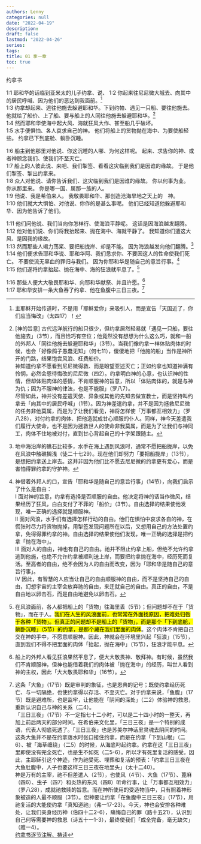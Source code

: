 ```yaml
---
authors: Lenny
categories: null
date: "2022-04-19"
description: 
draft: false
lastmod: "2022-04-26"
series:
tags: 
title: 01 拿一章
toc: true
---
```

约拿书
<!--more-->

1:1 耶和华的话临到亚米太的儿子约拿、说、
1:2 你起来往尼尼微大城去、向其中的居民呼喊、因为他们的恶达到我面前。[^1]  
1:3 约拿却起来、逃往他施去躲避耶和华。下到约帕、遇见一只船、要往他施去。他就给了船价、上了船、要与船上的人同往他施去躲避耶和华。[^2]  
1:4 然而耶和华使海中起大风、海就狂风大作、甚至船几乎破坏。  
1:5 水手便惧怕、各人哀求自己的神。  他们将船上的货物抛在海中、为要使船轻些。  约拿已下到底舱、躺卧沉睡。  

1:6 船主到他那里对他说、你这沉睡的人哪、为何这样呢。  起来、求告你的神、或者神顾念我们、使我们不至灭亡。  
1:7 船上的人彼此说、来吧、我们掣签、看看这灾临到我们是因谁的缘故。  于是他们掣签、掣出约拿来。  
1:8 众人对他说、请你告诉我们、这灾临到我们是因谁的缘故。  你以何事为业。  你从那里来。  你是哪一国、属那一族的人。  
1:9 他说、我是希伯来人。  我敬畏耶和华、那创造沧海旱地之天上的　神。  
1:10 他们就大大惧怕、对他说、你作的是甚么事呢。  他们已经知道他躲避耶和华、因为他告诉了他们。  

1:11 他们问他说、我们当向你怎样行、使海浪平静呢。  这话是因海浪越发翻腾。  
1:12 他对他们说、你们将我抬起来、抛在海中、海就平静了。  我知道你们遭这大风、是因我的缘故。  
1:13 然而那些人竭力荡桨、要把船拢岸、却是不能。  因为海浪越发向他们翻腾。[^3]  
1:14 他们便求告耶和华说、耶和华阿、我们恳求你、不要因这人的性命使我们死亡。  不要使流无辜血的罪归与我们。  因为你耶和华是随自己的意旨行事。[^4]  
1:15 他们遂将约拿抬起、抛在海中、海的狂浪就平息了。[^5]  

1:16 那些人便大大敬畏耶和华、向耶和华献祭、并且许愿。[^6]  
1:17 耶和华安排一条大鱼吞了约拿、他在鱼腹中三日三夜。[^7]  

[^1]: 主耶稣开始传道时，不是用「耶稣爱你」来吸引人，而是宣告「天国近了，你们应当悔改」（太四17）！  
[^2]: [神的旨意] 古代远洋航行的船只很少，但约拿居然轻易就「遇见一只船，要往他施去」（3节），而且恰巧有空位；他竟然没有想想为什么这么巧，就和一船的外邦人「同往他施去躲避耶和华」（3节）。当我们像约拿一样体贴肉体的时候，也会「好像鸽子愚蠢无知」（何七11），傻傻地把「他施的船」当作是神所开的门路，结果饱尝风浪、枉费船价。  
神知道约拿不愿看到尼尼微得救、而是盼望亚述灭亡；正如约拿也知道神满有怜悯，必然会恩待悔改的尼尼微（四2）。约拿明白神的心意，也认识神的性情，但却体贴肉体的感情，不肯顺服神的旨意，所以「体贴肉体的，就是与神为仇；因为不服神的律法，也是不能服」（罗八7）。  
尽管如此，神并没有差遣天使、异象或其他的先知去做宣教士，而是坚持叫约拿去「向其中的居民呼喊」（1节）。因为神差遣约拿，并不是因为拯救尼尼微的任务非他莫属，而是为了让我们看见，神将怎样使「万事都互相效力」（罗八28），对付约拿的肉体、把他造就成甘心顺服的仆人。同样，神今天差遣我们履行大使命，也不是因为拯救世人的使命非我莫属，而是为了让我们与神同工，肉体不住地被对付，直到甘心背起自己的十字架跟随主。  
[^3]: 地中海沿岸的礁石比较多，水手在海上遇到风浪时，通常不愿把船拢岸，以免在风浪中触礁搁浅（徒二十七29）。现在他们却努力「要把船拢岸」（13节），是想把约拿送上岸去。这并非因为他们比不愿去尼尼微的约拿更有爱心，而是害怕得罪约拿的守护神。  
[^4]: 神借着外邦人的口，宣告「耶和华是随自己的意旨行事」（14节），向我们启示了什么是自由：  
I 面对神的旨意，约拿有选择是否顺服的自由。他决定将神的话当作微风，结果经历了狂风，白白支付了不菲的「船价」（3节）。自由选择的结果使他发现，唯一正确的选择就是顺服神。  
II 面对风浪，水手们有选择怎样行动的自由。他们在惧怕中哀求各自的神，在慌张时尽力将货物抛掉，用掣签发现问题所在以后，又想用自己的方法处置约拿，免得得罪约拿的神。自由选择的结果使他们发现，唯一正确的选择是把约拿「抛在海中」。  
III 面对人的自由，神也有自己的自由。祂并不阻止约拿上船，但绝不允许约拿逃到他施，也绝不允许约拿被顺利送上岸，而要把约拿抛在海中，经历死而复活。至高者的自由，绝不会因为人的自由而改变，因为「耶和华是随自己的意旨行事」。  
IV 因此，有智慧的人应当让自己的自由顺服神的自由，而不是坚持自己的自由，幻想宇宙的主宰会放弃祂的自由，来迁就自己的自由。真正的自由，不是自由地以卵击石，而是自由地避免以卵击石。  
[^5]: 在风浪面前，各人都把船上的「货物」往海里丢（5节）；但问题却不在于「货物」，而在于人。<mark>我们在人生的风浪面前，也常常在外面找原因，把难处归咎于各种「货物」。但真正的问题却不是船上的「货物」，而是那个「下到底舱，躺卧沉睡」（5节）的约拿，是那个藏在我们里面的肉体</mark>。这个肉体不肯把自己交在神的手中，不愿意顺服神。因此，神就会在环境里兴起「狂浪」（15节），直到我们不得不把里面的肉体「抬起，抛在海中」（15节），狂浪才能平息。  
[^6]: 船上的外邦人看见狂浪果然平息了，便大大敬畏神、敬拜神。有时候，虽然我们不肯顺服神，但神也能借着我们的肉体被「抛在海中」的经历，叫世人看到神的主权，因此「大大敬畏耶和华」（16节）。  
[^7]: 这条「大鱼」（17节）既是审判的象征，也是恩典的记号；既使约拿经历死亡、与一切隔绝，也使约拿得以存活、不至灭亡。对于约拿来说，「鱼腹」（17节）既是避难所，也是监牢，让他能在「阴间的深处」（二2）体验神的救恩，重新认识自己与神的关系（二4）。  
「三日三夜」（17节）不一定指七十二小时，可以是二十四小时的一整天，再加上前后两天的部分时间。在希伯来文化里，「三日三夜」是一个特别的成语，代表人彻底死透了。「三日三夜」也是苏美尔神话里灵魂去阴间的时间。  
这条大鱼并不是在约拿落水时张口接住约拿，而是在约拿「下到山根」（二6）、被「海草缠绕」（二5）的时候，从海底叼起约拿。约拿在这「三日三夜」里即使没有完全死亡，也是生不如死（二5-6），所以才有死里复活的感受。因此，主耶稣引这个神迹，作为祂受死、埋葬和复活的预表：「约拿三日三夜在大鱼肚腹中，人子也要这样三日三夜在地里头」（太十二40）。  
神是万有的主宰，祂不但差遣人（2节），也使风（4节）、大鱼（17节）、蓖麻（四6）、虫子（四7）和炎热的东风（四8）听命行事，让「万事都互相效力」（罗八28），成就祂救赎的旨意。而在神所使用的受造物当中，只有照着神形象被造的人最不顺服（3节）。但神要让约拿「在鱼腹中三日三夜」（17节），用祂复活的大能使约拿「真知道祂」（弗一17-23）。今天，神也会安排各种难处，让我们亲身经历神（伯四十二2-6），痛悔自己的罪（路十五21），认识到自己何等需要神的救恩（诗五十一1-3），最终使我们「成全完备，毫无缺欠」（雅一4）。  
[约拿书逐节注解、祷读](https://cmcbiblereading.com/2016/10/09/%e7%ba%a6%e6%8b%bf%e4%b9%a6%e7%ac%ac10%e7%ab%a0%e9%80%90%e8%8a%82%e6%b3%a8%e8%a7%a3%e3%80%81%e7%a5%b7%e8%af%bb/)  